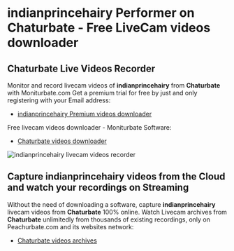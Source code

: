 # indianprincehairy Performer on Chaturbate - Free LiveCam videos downloader

## Chaturbate Live Videos Recorder

Monitor and record livecam videos of **indianprincehairy** from **Chaturbate** with Moniturbate.com
Get a premium trial for free by just and only registering with your Email address:
* [indianprincehairy Premium videos downloader](https://moniturbate.com/request-demo-licence-key.html)

Free livecam videos downloader - Moniturbate Software:
* [Chaturbate videos downloader](https://moniturbate.com/moniturbate-download-software.html)

![indianprincehairy livecam videos recorder](https://peachurnet.com/templates/moniturbate-software.png)


## Capture indianprincehairy videos from the Cloud and watch your recordings on Streaming

Without the need of downloading a software, capture **indianprincehairy** livecam videos from **Chaturbate** 100% online.
Watch Livecam archives from **Chaturbate** unlimitedly from thousands of existing recordings, only on Peachurbate.com and its websites network:
* [Chaturbate videos archives](https://peachurnet.com/)